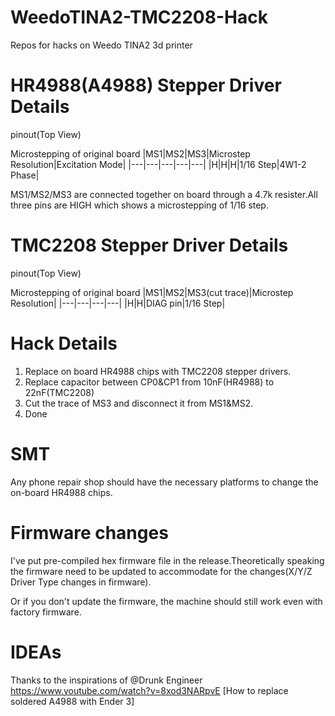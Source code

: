# WeedoTINA2-TMC2208-Hack
Repos for hacks on Weedo TINA2 3d printer

# HR4988(A4988) Stepper Driver Details
pinout(Top View)

Microstepping of original board
|MS1|MS2|MS3|Microstep Resolution|Excitation Mode|
|---|---|---|---|---|
|H|H|H|1/16 Step|4W1-2 Phase|

MS1/MS2/MS3 are connected together on board through a 4.7k resister.All three pins are HIGH which shows a microstepping of 1/16 step.

# TMC2208 Stepper Driver Details
pinout(Top View)

Microstepping of original board
|MS1|MS2|MS3(cut trace)|Microstep Resolution|
|---|---|---|---|
|H|H|DIAG pin|1/16 Step|

# Hack Details
1. Replace on board HR4988 chips with TMC2208 stepper drivers.
2. Replace capacitor between CP0&CP1 from 10nF(HR4988) to 22nF(TMC2208)
3. Cut the trace of MS3 and disconnect it from MS1&MS2.
4. Done

# SMT
Any phone repair shop should have the necessary platforms to change the on-board HR4988 chips.

# Firmware changes
I've put pre-compiled hex firmware file in the release.Theoretically speaking the firmware need to be updated to accommodate for the changes(X/Y/Z Driver Type changes in firmware).

Or if you don't update the firmware, the machine should still work even with factory firmware.

# IDEAs
Thanks to the inspirations of @Drunk Engineer
https://www.youtube.com/watch?v=8xod3NARpvE
[How to replace soldered A4988 with Ender 3]
